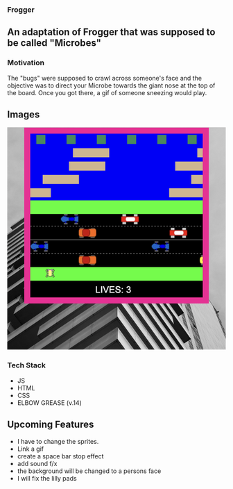 ### **Frogger**

## An adaptation of Frogger that was supposed to be called "**Microbes**"

### **Motivation**

The "bugs" were supposed to crawl across someone's face and the objective was to direct your Microbe towards the giant nose at the top of the board. Once you got there, a gif of someone sneezing would play.

## Images
![Screenshot](Screenshot.png)

### Tech Stack
- JS
- HTML
- CSS
- ELBOW GREASE (v.14)


## Upcoming Features
- I have to change the sprites.
- Link a gif
- create a space bar stop effect
- add sound f/x
- the background will be changed to a persons face
- I will fix the lilly pads


